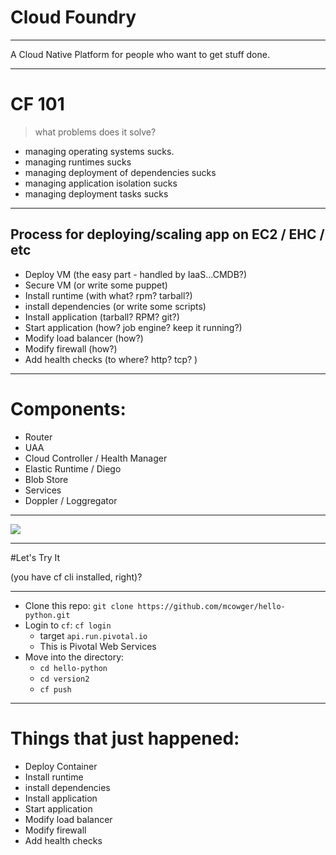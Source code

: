 # Cloud Foundry

---

A Cloud Native Platform for people who want to get stuff done.

---


# CF 101

>what problems does it solve?

* managing operating systems sucks.
* managing runtimes sucks
* managing deployment of dependencies sucks
* managing application isolation sucks
* managing deployment tasks sucks

---

## Process for deploying/scaling app on EC2 / EHC / etc

* Deploy VM (the easy part - handled by IaaS...CMDB?)
* Secure VM (or write some puppet)
* Install runtime (with what?  rpm?  tarball?)
* install dependencies (or write some scripts)
* Install application (tarball? RPM? git?)
* Start application (how?  job engine?  keep it running?)
* Modify load balancer (how?)
* Modify firewall (how?)
* Add health checks (to where?  http? tcp? )

---

# Components:
 * Router
 * UAA
 * Cloud Controller / Health Manager
 * Elastic Runtime / Diego
 * Blob Store
 * Services
 * Doppler / Loggregator
 
---
 
![](https://github.com/cloudfoundry/docs-cloudfoundry-concepts/blob/master/images/diego/diego-overview.png?raw=true)
 
---

#Let's Try It 

(you have cf cli installed, right)?

---

* Clone this repo: `git clone https://github.com/mcowger/hello-python.git`
* Login to `cf`: `cf login`
  * target `api.run.pivotal.io`
  * This is Pivotal Web Services
* Move into the directory:
  * `cd hello-python`
  * `cd version2`
  * `cf push`
  
---

# Things that just happened:

* Deploy Container
* Install runtime 
* install dependencies 
* Install application 
* Start application 
* Modify load balancer 
* Modify firewall 
* Add health checks 